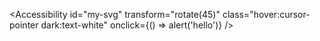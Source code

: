 <Accessibility 
  id="my-svg" 
  transform="rotate(45)"
  class="hover:cursor-pointer dark:text-white"
  onclick={() => alert('hello')}
/>